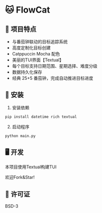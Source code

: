 # 🐱 FlowCat

## 🧠 项目特点
- 与番茄钟联动的目标追踪系统
- 高度定制化目标创建
- Catppuccin Mocha 配色
- 美丽的TUI界面【Textual】
- 每个目标支持日期范围、星期选择、难度分级
- 数据持久化保存
- 经典 25+5 番茄钟，完成自动推进目标进度

## 🚀 安装
1. 安装依赖
```bash
pip install datetime rich textual
```

2. 启动程序
```bash
python main.py
```

## 🖥 开发
本项目使用Textual构建TUI

欢迎Fork&Star!

## 📄 许可证
BSD-3
